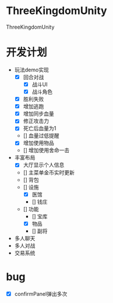 # ThreeKingdomUnity
ThreeKingdomUnity
# 开发计划
- 玩法demo实现
    - [x] 回合对战
        - [x] 战斗UI
        - [x] 战斗角色
    - [x] 胜利失败
    - [x] 增加逃跑
    - [x] 增加同步血量
    - [x] 修正攻击力
    - [x] 死亡后血量为1
    - [] 血量过低提醒
    - [x] 增加使用物品
    - [] 增加使用舍命一击
- 丰富布局
    - [x] 大厅显示个人信息
    - [] 主菜单金币实时更新
    - [] 背包
    - [] 设施
        - [x] 医馆
        - [] 钱庄
    - [] 功能
        - [] 宝库
        - [x] 物品
        - [] 副将
- 多人聊天
- 多人对战
- 交易系统


# bug
- [x] confirmPanel弹出多次